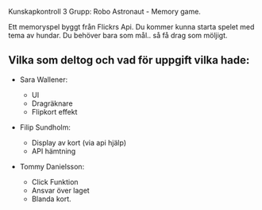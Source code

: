 Kunskapkontroll 3 Grupp: Robo Astronaut - Memory game.

Ett memoryspel byggt från Flickrs Api.
Du kommer kunna starta spelet med tema av hundar.
Du behöver bara som mål.. så få drag som möljigt.

Vilka som deltog och vad för uppgift vilka hade:
---

* Sara Wallener: 
  * UI
  * Dragräknare
  * Flipkort effekt

* Filip Sundholm: 
  * Display av kort (via api hjälp)
  * API hämtning

* Tommy Danielsson: 
  * Click Funktion
  * Ansvar över laget
  * Blanda kort.